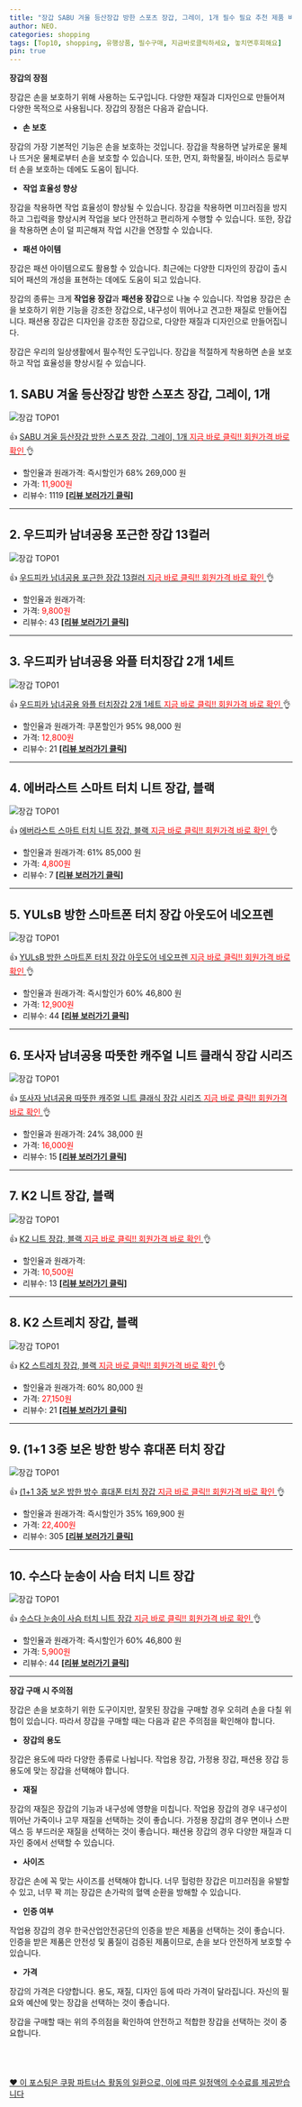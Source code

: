```yaml
---
title: "장갑 SABU 겨울 등산장갑 방한 스포츠 장갑, 그레이, 1개 필수 필요 추천 제품 비교 최저 가격 비교 장점 구매 후기 구매평"
author: NEO.
categories: shopping
tags: [Top10, shopping, 유행상품, 필수구매, 지금바로클릭하세요, 놓치면후회해요]
pin: true
---
```

**장갑의 장점**

장갑은 손을 보호하기 위해 사용하는 도구입니다. 다양한 재질과 디자인으로 만들어져 다양한 목적으로 사용됩니다. 장갑의 장점은 다음과 같습니다.

* **손 보호**

장갑의 가장 기본적인 기능은 손을 보호하는 것입니다. 장갑을 착용하면 날카로운 물체나 뜨거운 물체로부터 손을 보호할 수 있습니다. 또한, 먼지, 화학물질, 바이러스 등로부터 손을 보호하는 데에도 도움이 됩니다.

* **작업 효율성 향상**

장갑을 착용하면 작업 효율성이 향상될 수 있습니다. 장갑을 착용하면 미끄러짐을 방지하고 그립력을 향상시켜 작업을 보다 안전하고 편리하게 수행할 수 있습니다. 또한, 장갑을 착용하면 손이 덜 피곤해져 작업 시간을 연장할 수 있습니다.

* **패션 아이템**

장갑은 패션 아이템으로도 활용할 수 있습니다. 최근에는 다양한 디자인의 장갑이 출시되어 패션의 개성을 표현하는 데에도 도움이 되고 있습니다.

장갑의 종류는 크게 **작업용 장갑**과 **패션용 장갑**으로 나눌 수 있습니다. 작업용 장갑은 손을 보호하기 위한 기능을 강조한 장갑으로, 내구성이 뛰어나고 견고한 재질로 만들어집니다. 패션용 장갑은 디자인을 강조한 장갑으로, 다양한 재질과 디자인으로 만들어집니다.

장갑은 우리의 일상생활에서 필수적인 도구입니다. 장갑을 적절하게 착용하면 손을 보호하고 작업 효율성을 향상시킬 수 있습니다.

   

## 1. SABU 겨울 등산장갑 방한 스포츠 장갑, 그레이, 1개

![장갑 TOP01](https://thumbnail10.coupangcdn.com/thumbnails/remote/490x490ex/image/vendor_inventory/627e/a142b5e6f3b5673b8e2315874fb78d48b907494b338ef9a0c75ad2c6c24c.jpg)


👍 [SABU 겨울 등산장갑 방한 스포츠 장갑, 그레이, 1개 <font color=red> 지금 바로 클릭!! 회원가격 바로 확인 </font> ](https://link.coupang.com/re/AFFSDP?lptag=AF3617701&subid=GithubCoopas&pageKey=7721129139&traceid=V0-153&itemId=20722400219&vendorItemId=87793210812) 👌 


- 할인율과 원래가격: 즉시할인가 68%  269,000   원
- 가격: <span style='color:red'>11,900원</span>
- 리뷰수: 1119  [**[리뷰 보러가기 클릭]**](https://link.coupang.com/re/AFFSDP?lptag=AF3617701&subid=GithubCoopas&pageKey=7721129139&traceid=V0-153&itemId=20722400219&vendorItemId=87793210812)

---


   

## 2. 우드피카 남녀공용 포근한 장갑 13컬러

![장갑 TOP01](https://thumbnail6.coupangcdn.com/thumbnails/remote/490x490ex/image/vendor_inventory/c82f/735289b22e115f4855de5b0612d6e48fc41ad8ec68c552c2e0e3c8a59149.jpg)


👍 [우드피카 남녀공용 포근한 장갑 13컬러 <font color=red> 지금 바로 클릭!! 회원가격 바로 확인 </font> ](https://link.coupang.com/re/AFFSDP?lptag=AF3617701&subid=GithubCoopas&pageKey=6102147748&traceid=V0-153&itemId=11442032477&vendorItemId=79076667399) 👌 


- 할인율과 원래가격: 
- 가격: <span style='color:red'>9,800원</span>
- 리뷰수: 43  [**[리뷰 보러가기 클릭]**](https://link.coupang.com/re/AFFSDP?lptag=AF3617701&subid=GithubCoopas&pageKey=6102147748&traceid=V0-153&itemId=11442032477&vendorItemId=79076667399)

---


   

## 3. 우드피카 남녀공용 와플 터치장갑 2개 1세트

![장갑 TOP01](https://thumbnail8.coupangcdn.com/thumbnails/remote/490x490ex/image/vendor_inventory/6f77/e25aac28a63cda2f7184d45e1207ff0d8c19e919f767a10fe58b9f5fec81.jpg)


👍 [우드피카 남녀공용 와플 터치장갑 2개 1세트 <font color=red> 지금 바로 클릭!! 회원가격 바로 확인 </font> ](https://link.coupang.com/re/AFFSDP?lptag=AF3617701&subid=GithubCoopas&pageKey=6810444872&traceid=V0-153&itemId=16108689199&vendorItemId=83318766296) 👌 


- 할인율과 원래가격: 쿠폰할인가 95%  98,000   원
- 가격: <span style='color:red'>12,800원</span>
- 리뷰수: 21  [**[리뷰 보러가기 클릭]**](https://link.coupang.com/re/AFFSDP?lptag=AF3617701&subid=GithubCoopas&pageKey=6810444872&traceid=V0-153&itemId=16108689199&vendorItemId=83318766296)

---


   

## 4. 에버라스트 스마트 터치 니트 장갑, 블랙

![장갑 TOP01](https://thumbnail7.coupangcdn.com/thumbnails/remote/490x490ex/image/product/image/vendoritem/2018/12/19/4093357744/195b96d9-3949-4487-824e-08ebfd06831f.jpg)


👍 [에버라스트 스마트 터치 니트 장갑, 블랙 <font color=red> 지금 바로 클릭!! 회원가격 바로 확인 </font> ](https://link.coupang.com/re/AFFSDP?lptag=AF3617701&subid=GithubCoopas&pageKey=154904483&traceid=V0-153&itemId=446562307&vendorItemId=4093357744) 👌 


- 할인율과 원래가격: 61%  85,000   원
- 가격: <span style='color:red'>4,800원</span>
- 리뷰수: 7  [**[리뷰 보러가기 클릭]**](https://link.coupang.com/re/AFFSDP?lptag=AF3617701&subid=GithubCoopas&pageKey=154904483&traceid=V0-153&itemId=446562307&vendorItemId=4093357744)

---


   

## 5. YULsB 방한 스마트폰 터치 장갑 아웃도어 네오프렌

![장갑 TOP01](https://thumbnail7.coupangcdn.com/thumbnails/remote/490x490ex/image/vendor_inventory/991a/74a479bc92c77a1487dfae32d529190a7e93f2acdd12ba45ba4d2fc49ff7.png)


👍 [YULsB 방한 스마트폰 터치 장갑 아웃도어 네오프렌 <font color=red> 지금 바로 클릭!! 회원가격 바로 확인 </font> ](https://link.coupang.com/re/AFFSDP?lptag=AF3617701&subid=GithubCoopas&pageKey=7679648484&traceid=V0-153&itemId=20508847379&vendorItemId=87586706724) 👌 


- 할인율과 원래가격: 즉시할인가 60%  46,800   원
- 가격: <span style='color:red'>12,900원</span>
- 리뷰수: 44  [**[리뷰 보러가기 클릭]**](https://link.coupang.com/re/AFFSDP?lptag=AF3617701&subid=GithubCoopas&pageKey=7679648484&traceid=V0-153&itemId=20508847379&vendorItemId=87586706724)

---


   

## 6. 또사자 남녀공용 따뜻한 캐주얼 니트 클래식 장갑 시리즈

![장갑 TOP01](https://thumbnail10.coupangcdn.com/thumbnails/remote/490x490ex/image/vendor_inventory/efd6/471a4a9b89290e586d3a9b3ec5c7b9c79f8c23d649f56de1be81b036e194.jpg)


👍 [또사자 남녀공용 따뜻한 캐주얼 니트 클래식 장갑 시리즈 <font color=red> 지금 바로 클릭!! 회원가격 바로 확인 </font> ](https://link.coupang.com/re/AFFSDP?lptag=AF3617701&subid=GithubCoopas&pageKey=6919485309&traceid=V0-153&itemId=16704012421&vendorItemId=87367110732) 👌 


- 할인율과 원래가격: 24%  38,000   원
- 가격: <span style='color:red'>16,000원</span>
- 리뷰수: 15  [**[리뷰 보러가기 클릭]**](https://link.coupang.com/re/AFFSDP?lptag=AF3617701&subid=GithubCoopas&pageKey=6919485309&traceid=V0-153&itemId=16704012421&vendorItemId=87367110732)

---


   

## 7. K2 니트 장갑, 블랙

![장갑 TOP01](https://thumbnail10.coupangcdn.com/thumbnails/remote/490x490ex/image/retail/images/5868813654195241-b4842d61-c9ad-4c3b-9dd1-22d56dc104ea.png)


👍 [K2 니트 장갑, 블랙 <font color=red> 지금 바로 클릭!! 회원가격 바로 확인 </font> ](https://link.coupang.com/re/AFFSDP?lptag=AF3617701&subid=GithubCoopas&pageKey=320531591&traceid=V0-153&itemId=1025699045&vendorItemId=5468983731) 👌 


- 할인율과 원래가격: 
- 가격: <span style='color:red'>10,500원</span>
- 리뷰수: 13  [**[리뷰 보러가기 클릭]**](https://link.coupang.com/re/AFFSDP?lptag=AF3617701&subid=GithubCoopas&pageKey=320531591&traceid=V0-153&itemId=1025699045&vendorItemId=5468983731)

---


   

## 8. K2 스트레치 장갑, 블랙

![장갑 TOP01](https://thumbnail10.coupangcdn.com/thumbnails/remote/490x490ex/image/retail/images/47084211293716-324ef8f2-c93e-45bd-9c49-be8c6bbd1a26.jpg)


👍 [K2 스트레치 장갑, 블랙 <font color=red> 지금 바로 클릭!! 회원가격 바로 확인 </font> ](https://link.coupang.com/re/AFFSDP?lptag=AF3617701&subid=GithubCoopas&pageKey=320531576&traceid=V0-153&itemId=1025699008&vendorItemId=5468983685) 👌 


- 할인율과 원래가격: 60%  80,000   원
- 가격: <span style='color:red'>27,150원</span>
- 리뷰수: 21  [**[리뷰 보러가기 클릭]**](https://link.coupang.com/re/AFFSDP?lptag=AF3617701&subid=GithubCoopas&pageKey=320531576&traceid=V0-153&itemId=1025699008&vendorItemId=5468983685)

---


   

## 9. (1+1 3중 보온 방한 방수 휴대폰 터치 장갑

![장갑 TOP01](https://thumbnail6.coupangcdn.com/thumbnails/remote/490x490ex/image/vendor_inventory/1c94/027c64bd5b30f8996872427d29dad71bdb589a14f91262faccc3c533a053.jpg)


👍 [(1+1 3중 보온 방한 방수 휴대폰 터치 장갑 <font color=red> 지금 바로 클릭!! 회원가격 바로 확인 </font> ](https://link.coupang.com/re/AFFSDP?lptag=AF3617701&subid=GithubCoopas&pageKey=6197070251&traceid=V0-153&itemId=12271890024&vendorItemId=79540604554) 👌 


- 할인율과 원래가격: 즉시할인가 35%  169,900   원
- 가격: <span style='color:red'>22,400원</span>
- 리뷰수: 305  [**[리뷰 보러가기 클릭]**](https://link.coupang.com/re/AFFSDP?lptag=AF3617701&subid=GithubCoopas&pageKey=6197070251&traceid=V0-153&itemId=12271890024&vendorItemId=79540604554)

---


   

## 10. 수스다 눈송이 사슴 터치 니트 장갑

![장갑 TOP01](https://thumbnail9.coupangcdn.com/thumbnails/remote/490x490ex/image/rs_quotation_api/44lahyl5/ec10bd6592c0419da3a79fd1c9888f20.jpg)


👍 [수스다 눈송이 사슴 터치 니트 장갑 <font color=red> 지금 바로 클릭!! 회원가격 바로 확인 </font> ](https://link.coupang.com/re/AFFSDP?lptag=AF3617701&subid=GithubCoopas&pageKey=7546911221&traceid=V0-153&itemId=19851888672&vendorItemId=86953062051) 👌 


- 할인율과 원래가격: 즉시할인가 60%  46,800   원
- 가격: <span style='color:red'>5,900원</span>
- 리뷰수: 44  [**[리뷰 보러가기 클릭]**](https://link.coupang.com/re/AFFSDP?lptag=AF3617701&subid=GithubCoopas&pageKey=7546911221&traceid=V0-153&itemId=19851888672&vendorItemId=86953062051)

---
**장갑 구매 시 주의점**

장갑은 손을 보호하기 위한 도구이지만, 잘못된 장갑을 구매할 경우 오히려 손을 다칠 위험이 있습니다. 따라서 장갑을 구매할 때는 다음과 같은 주의점을 확인해야 합니다.

* **장갑의 용도**

장갑은 용도에 따라 다양한 종류로 나뉩니다. 작업용 장갑, 가정용 장갑, 패션용 장갑 등 용도에 맞는 장갑을 선택해야 합니다.

* **재질**

장갑의 재질은 장갑의 기능과 내구성에 영향을 미칩니다. 작업용 장갑의 경우 내구성이 뛰어난 가죽이나 고무 재질을 선택하는 것이 좋습니다. 가정용 장갑의 경우 면이나 스판덱스 등 부드러운 재질을 선택하는 것이 좋습니다. 패션용 장갑의 경우 다양한 재질과 디자인 중에서 선택할 수 있습니다.

* **사이즈**

장갑은 손에 꼭 맞는 사이즈를 선택해야 합니다. 너무 헐렁한 장갑은 미끄러짐을 유발할 수 있고, 너무 꽉 끼는 장갑은 손가락의 혈액 순환을 방해할 수 있습니다.

* **인증 여부**

작업용 장갑의 경우 한국산업안전공단의 인증을 받은 제품을 선택하는 것이 좋습니다. 인증을 받은 제품은 안전성 및 품질이 검증된 제품이므로, 손을 보다 안전하게 보호할 수 있습니다.

* **가격**

장갑의 가격은 다양합니다. 용도, 재질, 디자인 등에 따라 가격이 달라집니다. 자신의 필요와 예산에 맞는 장갑을 선택하는 것이 좋습니다.

장갑을 구매할 때는 위의 주의점을 확인하여 안전하고 적합한 장갑을 선택하는 것이 중요합니다.<br><br><br><br><br> [ ❤  이 포스팅은 쿠팡 파트너스 활동의 일환으로, 이에 따른 일정액의 수수료를 제공받습니다](https://link.coupang.com/a/bcEFyh)
